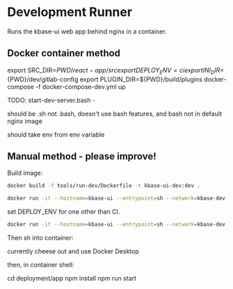 # Development Runner

Runs the kbase-ui web app behind nginx in a container.

## Docker container method

export SRC_DIR=${PWD}/react-app/src
export DEPLOY_ENV=ci
export INI_DIR=${PWD}/dev/gitlab-config
export PLUGIN_DIR=${PWD}/build/plugins
docker-compose -f docker-compose-dev.yml up

TODO:
start-dev-server.bash -

should be .sh not .bash, doesn't use bash features, and bash not in default nginx image

should take env from env variable


## Manual method - please improve!

Build image:

```bash
docker build -f tools/run-dev/Dockerfile -t kbase-ui-dev:dev .    
```


```bash
docker run -it --hostname=kbase-ui --entrypoint=sh --network=kbase-dev -p 3000:3000 -e CHOKIDAR_USEPOLLING=true  -v `pwd`/react-app/src:/kb/deployment/app/src -v `pwd`/build/dist/modules/plugins:/kb/deployment/app/modules/plugins  kbase-ui-dev:dev
```

set DEPLOY_ENV for one other than CI.

```bash
docker run -it --hostname=kbase-ui --entrypoint=sh --network=kbase-dev -p 3000:3000 -e CHOKIDAR_USEPOLLING=true -e DEPLOY_ENV=narrative-dev -v `pwd`/react-app/src:/kb/deployment/app/src -v `pwd`/build/dist/modules/plugins:/kb/deployment/app/modules/plugins  kbase-ui-dev:dev
```

Then sh into container:

currently cheese out and use Docker Desktop

then, in container shell:

cd deployment/app
npm install
npm run start

